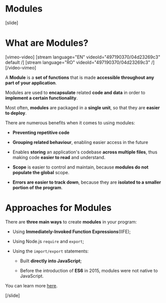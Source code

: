 # Modules

[slide]

# What are Modules?

[vimeo-video]
[stream language="EN" videoId="497190370/04d23269c3" default /]
[stream language="RO" videoId="497190370/04d23269c3"  /]
[/video-vimeo]

A **Module** is a **set of functions** that is made **accessible throughout any part of your application**.

Modules are used to **encapsulate** related **code and data** in order to **implement a certain functionality**.

Most often, **modules** are packaged in a **single unit**, so that they are **easier to deploy**.

There are numerous benefits when it comes to using modules:

- **Preventing repetitive code**

- **Grouping related behaviour**, enabling easier access in the future

- Enables **storing** an application's codebase **across multiple files**, thus making code **easier to read** and understand.
  
- **Scope** is easier to control and maintain, because **modules do not populate the global** scope.
  
- **Errors are easier to track down**, because they are **isolated to a smaller portion of the program**.

# Approaches for Modules

There are **three main ways** to create **modules** in your program:

- Using **Immediately-Invoked Function Expressions**\(IIFE\);

- Using Node.js `require` and `export`;

- Using the `import/export` statements:
  
    - Built **directly into JavaScript**;

    - Before the introduction of **ES6** in 2015, modules were not native to JavaScript. 
    
You can learn more [here](https://en.wikipedia.org/wiki/ECMAScript#6th_Edition_–_ECMAScript_2015).

[/slide]